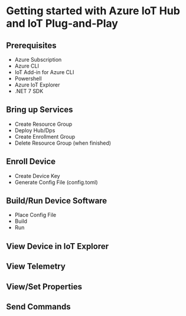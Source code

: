 # Getting started with Azure IoT Hub and IoT Plug-and-Play

## Prerequisites

* Azure Subscription
* Azure CLI
* IoT Add-in for Azure CLI
* Powershell
* Azure IoT Explorer
* .NET 7 SDK

## Bring up Services

* Create Resource Group
* Deploy Hub/Dps
* Create Enrollment Group
* Delete Resource Group (when finished)

## Enroll Device

* Create Device Key
* Generate Config File (config.toml)

## Build/Run Device Software

* Place Config File
* Build
* Run

## View Device in IoT Explorer

## View Telemetry

## View/Set Properties

## Send Commands